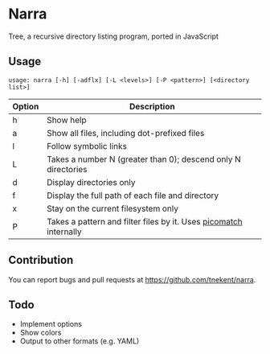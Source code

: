 # Narra
Tree, a recursive directory listing program, ported in JavaScript

## Usage
```
usage: narra [-h] [-adflx] [-L <levels>] [-P <pattern>] [<directory list>]
```

| Option | Description |
| ------ | ----------- |
| h | Show help |
| a | Show all files, including dot-prefixed files |
| l | Follow symbolic links |
| L | Takes a number N (greater than 0); descend only N directories |
| d | Display directories only |
| f | Display the full path of each file and directory |
| x | Stay on the current filesystem only |
| P | Takes a pattern and filter files by it. Uses [picomatch](https://github.com/micromatch/picomatch) internally |

## Contribution
You can report bugs and pull requests at https://github.com/tnekent/narra.

## Todo
* Implement options
* Show colors
* Output to other formats (e.g. YAML)
